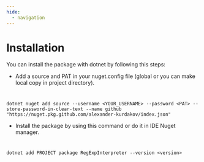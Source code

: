 ```yaml
---
hide:
  - navigation
---
```

# Installation


You can install the package with dotnet by following this steps:

* Add a source and PAT in your nuget.config file (global or you can make local copy in project directory).
#
	dotnet nuget add source --username <YOUR_USERNAME> --password <PAT> --store-password-in-clear-text --name github "https://nuget.pkg.github.com/alexander-kurdakov/index.json"

* Install the package by using this command or do it in IDE Nuget manager.
#
	dotnet add PROJECT package RegExpInterpreter --version <version>